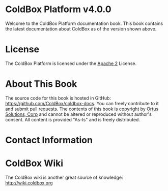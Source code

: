 # ColdBox Platform v4.0.0

Welcome to the ColdBox Platform documentation book.  This book contains the latest documentation about ColdBox as of the version shown above.

# License
The ColdBox Platform is licensed under the [Apache 2](http://www.apache.org/licenses/LICENSE-2.0.html) License.

# About This Book
The source code for this book is hosted in GitHub: https://github.com/ColdBox/coldbox-docs. You can freely contribute to it and submit pull requests.  The contents of this book is copyright by [Ortus Solutions, Corp](www.ortussolutions.com) and cannot be altered or reproduced without author's consent.  All content is provided "As-Is" and is freely distributed.


# Contact Information

# ColdBox Wiki
The ColdBox wiki is another great source of knowledge: http://wiki.coldbox.org
